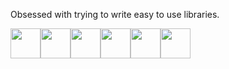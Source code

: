 Obsessed with trying to write easy to use libraries.

<a title="PgDump\nA .NET wrapper for PostgreSQL pg_dump" alt="PgDump" href="https://github.com/AdamTovatt/pg-dump"><img src="https://api.nuget.org/v3-flatcontainer/pgdump/1.0.3/icon" width="48"/></a><a title="ByteShelfClient\nClient library for ByteShelf API" alt="ByteShelfClient" href="https://github.com/AdamTovatt/byte-shelf"><img src="https://api.nuget.org/v3-flatcontainer/byteshelfclient/1.2.2/icon" width="48"/></a><a title="ByteShelfCommon\nCommon utilities for ByteShelf projects" alt="ByteShelfCommon" href="https://github.com/AdamTovatt/byte-shelf"><img src="https://api.nuget.org/v3-flatcontainer/byteshelfcommon/1.2.2/icon" width="48"/></a><a title="SharpCutSvg\nSVG path cutting and manipulation for .NET" alt="SharpCutSvg" href="https://github.com/AdamTovatt/sharp-cut"><img src="https://api.nuget.org/v3-flatcontainer/sharpcutsvg/1.3.0/icon" width="48"/></a><a title="WindscribeNet\nA .NET client for Windscribe API" alt="WindscribeNet" href="https://github.com/AdamTovatt/windscribe-net"><img src="https://api.nuget.org/v3-flatcontainer/windscribenet/1.0.2/icon" width="48"/></a><a title="SakurWebApiUtilities\nUtilities for building robust Web APIs" alt="SakurWebApiUtilities" href="https://github.com/AdamTovatt/WebApiUtilities"><img src="https://api.nuget.org/v3-flatcontainer/sakurwebapiutilities/1.7.0/icon" width="48"/></a>
